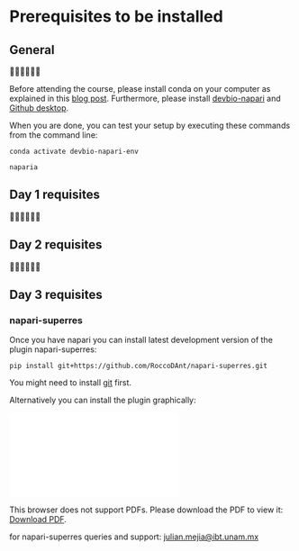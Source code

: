 # Prerequisites to be installed

## General

🚧🚧🚧🚧🚧🚧

Before attending the course, please install conda on your computer as explained in this [blog post](https://biapol.github.io/blog/johannes_mueller/anaconda_getting_started/). Furthermore, please install [devbio-napari](https://github.com/haesleinhuepf/devbio-napari#installation) and [Github desktop](https://desktop.github.com/).

When you are done, you can test your setup by executing these commands from the command line:
```
conda activate devbio-napari-env

naparia
```

## Day 1 requisites
🚧🚧🚧🚧🚧🚧

## Day 2 requisites
🚧🚧🚧🚧🚧🚧

## Day 3 requisites
### napari-superres
Once you have napari you can install latest development version of the plugin napari-superres:

    pip install git+https://github.com/RoccoDAnt/napari-superres.git

You might need to install [git](https://git-scm.com/book/en/v2/Getting-Started-Installing-Git) first.

Alternatively you can install the plugin graphically:

<object data="napari-superres_installation_guide.pdf" type="application/pdf" width="1200px" height="700px">
    <embed src="napari-superres_installation_guide.pdf">
        <p>This browser does not support PDFs. Please download the PDF to view it: <a href="napari-superres/napari-superres_installation_guide.pdf">Download PDF</a>.</p>
    </embed>
</object>

for napari-superres queries and support: julian.mejia@ibt.unam.mx
